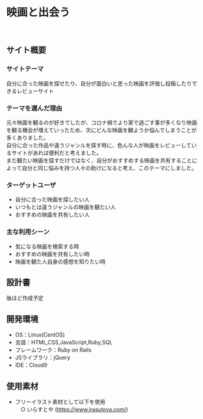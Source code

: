 # 映画と出会う
​
## サイト概要
### サイトテーマ
自分に合った映画を探せたり、自分が面白いと思った映画を評価し投稿したりできるレビューサイト
​
### テーマを選んだ理由
元々映画を観るのが好きでしたが、コロナ禍でより家で過ごす事が多くなり映画を観る機会が増えていったため、次にどんな映画を観ようか悩んでしまうことが多くありました。<br>
自分に合った作品や違うジャンルを探す時に、色んな人が映画をレビューしているサイトがあれば便利だと考えました。<br>
また観たい映画を探すだけではなく、自分がおすすめする映画を共有することによって自分と同じ悩みを持つ人々の助けになると考え、このテーマにしました。
​
### ターゲットユーザ
* 自分に合った映画を探したい人
* いつもとは違うジャンルの映画を観たい人
* おすすめの映画を共有したい人
​
### 主な利用シーン
* 気になる映画を検索する時
* おすすめの映画を共有したい時
* 映画を観た人自身の感想を知りたい時
​
## 設計書
後ほど作成予定
​
## 開発環境
- OS：Linux(CentOS)
- 言語：HTML,CSS,JavaScript,Ruby,SQL
- フレームワーク：Ruby on Rails
- JSライブラリ：jQuery
- IDE：Cloud9
​
## 使用素材
* フリーイラスト素材として以下を使用<br>
　○ いらすとや (https://www.irasutoya.com/)